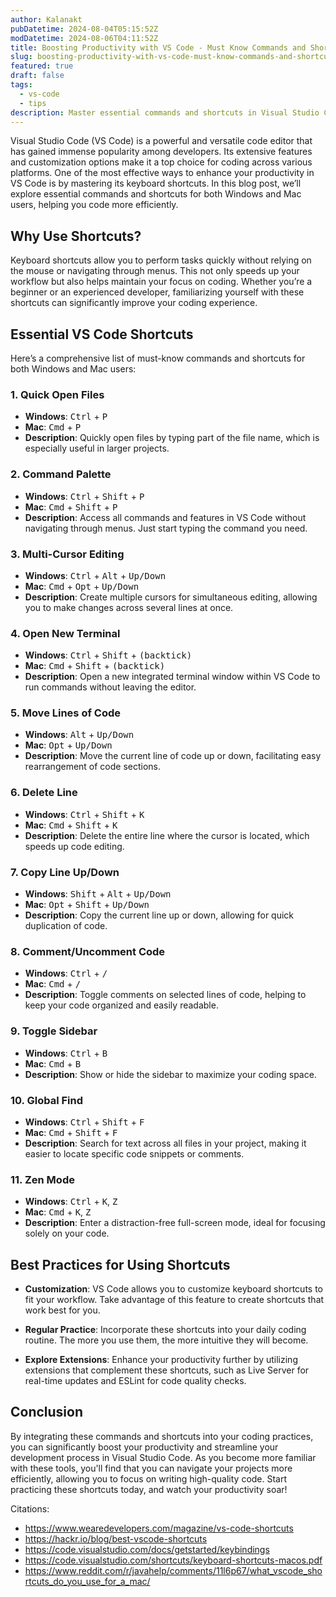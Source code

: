 ```yaml
---
author: Kalanakt
pubDatetime: 2024-08-04T05:15:52Z
modDatetime: 2024-08-06T04:11:52Z
title: Boosting Productivity with VS Code - Must Know Commands and Shortcuts
slug: boosting-productivity-with-vs-code-must-know-commands-and-shortcuts
featured: true
draft: false
tags:
  - vs-code
  - tips
description: Master essential commands and shortcuts in Visual Studio Code to enhance your productivity and streamline your coding workflow.
---
```


Visual Studio Code (VS Code) is a powerful and versatile code editor that has gained immense popularity among developers. Its extensive features and customization options make it a top choice for coding across various platforms. One of the most effective ways to enhance your productivity in VS Code is by mastering its keyboard shortcuts. In this blog post, we’ll explore essential commands and shortcuts for both Windows and Mac users, helping you code more efficiently.

## Why Use Shortcuts?

Keyboard shortcuts allow you to perform tasks quickly without relying on the mouse or navigating through menus. This not only speeds up your workflow but also helps maintain your focus on coding. Whether you’re a beginner or an experienced developer, familiarizing yourself with these shortcuts can significantly improve your coding experience.

## Essential VS Code Shortcuts

Here’s a comprehensive list of must-know commands and shortcuts for both Windows and Mac users:

### 1. Quick Open Files

- **Windows**: <kbd>Ctrl</kbd> + <kbd>P</kbd>
- **Mac**: <kbd>Cmd</kbd> + <kbd>P</kbd>
- **Description**: Quickly open files by typing part of the file name, which is especially useful in larger projects.

### 2. Command Palette

- **Windows**: <kbd>Ctrl</kbd> + <kbd>Shift</kbd> + <kbd>P</kbd>
- **Mac**: <kbd>Cmd</kbd> + <kbd>Shift</kbd> + <kbd>P</kbd>
- **Description**: Access all commands and features in VS Code without navigating through menus. Just start typing the command you need.

### 3. Multi-Cursor Editing

- **Windows**: <kbd>Ctrl</kbd> + <kbd>Alt</kbd> + <kbd>Up/Down</kbd>
- **Mac**: <kbd>Cmd</kbd> + <kbd>Opt</kbd> + <kbd>Up/Down</kbd>
- **Description**: Create multiple cursors for simultaneous editing, allowing you to make changes across several lines at once.

### 4. Open New Terminal

- **Windows**: <kbd>Ctrl</kbd> + <kbd>Shift</kbd> + <kbd>(backtick)</kbd>
- **Mac**: <kbd>Cmd</kbd> + <kbd>Shift</kbd> + <kbd>(backtick)</kbd>
- **Description**: Open a new integrated terminal window within VS Code to run commands without leaving the editor.

### 5. Move Lines of Code

- **Windows**: <kbd>Alt</kbd> + <kbd>Up/Down</kbd>
- **Mac**: <kbd>Opt</kbd> + <kbd>Up/Down</kbd>
- **Description**: Move the current line of code up or down, facilitating easy rearrangement of code sections.

### 6. Delete Line

- **Windows**: <kbd>Ctrl</kbd> + <kbd>Shift</kbd> + <kbd>K</kbd>
- **Mac**: <kbd>Cmd</kbd> + <kbd>Shift</kbd> + <kbd>K</kbd>
- **Description**: Delete the entire line where the cursor is located, which speeds up code editing.

### 7. Copy Line Up/Down

- **Windows**: <kbd>Shift</kbd> + <kbd>Alt</kbd> + <kbd>Up/Down</kbd>
- **Mac**: <kbd>Opt</kbd> + <kbd>Shift</kbd> + <kbd>Up/Down</kbd>
- **Description**: Copy the current line up or down, allowing for quick duplication of code.

### 8. Comment/Uncomment Code

- **Windows**: <kbd>Ctrl</kbd> + <kbd>/</kbd>
- **Mac**: <kbd>Cmd</kbd> + <kbd>/</kbd>
- **Description**: Toggle comments on selected lines of code, helping to keep your code organized and easily readable.

### 9. Toggle Sidebar

- **Windows**: <kbd>Ctrl</kbd> + <kbd>B</kbd>
- **Mac**: <kbd>Cmd</kbd> + <kbd>B</kbd>
- **Description**: Show or hide the sidebar to maximize your coding space.

### 10. Global Find

- **Windows**: <kbd>Ctrl</kbd> + <kbd>Shift</kbd> + <kbd>F</kbd>
- **Mac**: <kbd>Cmd</kbd> + <kbd>Shift</kbd> + <kbd>F</kbd>
- **Description**: Search for text across all files in your project, making it easier to locate specific code snippets or comments.

### 11. Zen Mode

- **Windows**: <kbd>Ctrl</kbd> + <kbd>K</kbd>, <kbd>Z</kbd>
- **Mac**: <kbd>Cmd</kbd> + <kbd>K</kbd>, <kbd>Z</kbd>
- **Description**: Enter a distraction-free full-screen mode, ideal for focusing solely on your code.

## Best Practices for Using Shortcuts

- **Customization**: VS Code allows you to customize keyboard shortcuts to fit your workflow. Take advantage of this feature to create shortcuts that work best for you.

- **Regular Practice**: Incorporate these shortcuts into your daily coding routine. The more you use them, the more intuitive they will become.

- **Explore Extensions**: Enhance your productivity further by utilizing extensions that complement these shortcuts, such as Live Server for real-time updates and ESLint for code quality checks.

## Conclusion

By integrating these commands and shortcuts into your coding practices, you can significantly boost your productivity and streamline your development process in Visual Studio Code. As you become more familiar with these tools, you'll find that you can navigate your projects more efficiently, allowing you to focus on writing high-quality code. Start practicing these shortcuts today, and watch your productivity soar!

Citations:

- <https://www.wearedevelopers.com/magazine/vs-code-shortcuts>
- <https://hackr.io/blog/best-vscode-shortcuts>
- <https://code.visualstudio.com/docs/getstarted/keybindings>
- <https://code.visualstudio.com/shortcuts/keyboard-shortcuts-macos.pdf>
- <https://www.reddit.com/r/javahelp/comments/11l6p67/what_vscode_shortcuts_do_you_use_for_a_mac/>
